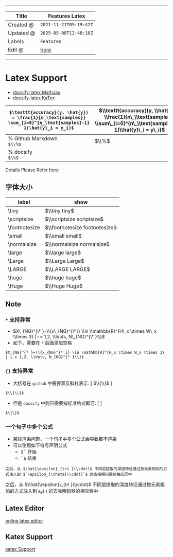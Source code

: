 -----

| Title     | Features Latex                                      |
| --------- | --------------------------------------------------- |
| Created @ | `2021-11-21T09:19:42Z`                              |
| Updated @ | `2025-05-08T12:48:10Z`                              |
| Labels    | `Features`                                          |
| Edit @    | [here](https://github.com/junxnone/twiki/issues/18) |

-----

# Latex Support

  - [docsify-latex
    MathJax](https://scruel.github.io/docsify-latex/#/?id=with-mathjax)
  - [docsify-latex
    KaTex](https://scruel.github.io/docsify-latex/#/?id=with-katex)

| `$\texttt{accuracy}(y, \hat{y}) = \frac{1}{n_\text{samples}} \sum_{i=0}^{n_\text{samples}-1} 1(\hat{y}_i = y_i)$` | $\\texttt{accuracy}(y, \\hat{y}) = \\frac{1}{n\_\\text{samples}} \\sum\_{i=0}^{n\_\\text{samples}-1} 1(\\hat{y}\_i = y\_i)$ |
| ----------------------------------------------------------------------------------------------------------------- | --------------------------------------------------------------------------------------------------------------------------- |
| % Github Markdown<br> `$\\%$`                                                                                     | $\\%$                                                                                                                       |
| % docsify <br> `$\%$`                                                                                             | $%$                                                                                                                         |

Details Please Refer
[here](https://junxnone.github.io/docsify-katex/docs/#/supported)

## 字体大小

| label          | show                          |
| -------------- | ----------------------------- |
| \\tiny         | $\\tiny tiny$                 |
| \\scriptsize   | $\\scriptsize scriptsize$     |
| \\footnotesize | $\\footnotesize footnotesize$ |
| \\small        | $\\small small$               |
| \\normalsize   | $\\normalsize normalsize$     |
| \\large        | $\\large large$               |
| \\Large        | $\\Large Large$               |
| \\LARGE        | $\\LARGE LARGE$               |
| \\huge         | $\\huge huge$                 |
| \\Huge         | $\\Huge Huge$                 |

## Note

### `*` 支持异常

  - $X\_{NG}^{\* }=\\{x\_{NG}^{\* i} \\in \\mathbb{R}^{H\_x \\times W\_x
    \\times 3} | i = 1,2, \\ldots, N\_{NG}^{\* }\\}$
  - 如下，需要在 `*` 后面添加空格

<!-- end list -->

``` 
$X_{NG}^{* }=\\{x_{NG}^{* i} \in \mathbb{R}^{H_x \times W_x \times 3} | i = 1,2, \ldots, N_{NG}^{* }\\}$ 
```

### `{}` 支持异常

  - 大括号在 `github` 中需要双反斜杠表示: \[ $\\{\\}$ \]

<!-- end list -->

    $\\{\\}$

  - 但是 `docsify` 中则只需要按标准格式即可: \[ ${}$ \]

<!-- end list -->

    $\{\}$

### 一个句子中多个公式

  - 某些渲染问题，一个句子中多个公式会导致都不渲染
  - 可以使用如下符号声明公式
      - <kbd>$\`</kbd> 开始
      - <kbd>\`$</kbd> 结束

<!-- end list -->

    之后，从 $\hat{\epsilon}_{tri }(\cdot)$ 不同层提取的深度特征通过按元素相加的方式注入到 $`\epsilon_{\theta}(\cdot)`$ 的去噪解码器的相应层中

之后，从 $\\hat{\\epsilon}\_{tri }(\\cdot)$ 不同层提取的深度特征通过按元素相加的方式注入到
$`\epsilon_{\theta}(\cdot)`$ 的去噪解码器的相应层中

## Latex Editor

[online latex
editor](https://junxnone.github.io/m/ ":include :type=iframe width=100% height=600px")

## Katex Support

[katex
Support](https://junxnone.github.io/docsify-katex/docs/#/supported ":include :type=iframe width=100% height=1200px")
